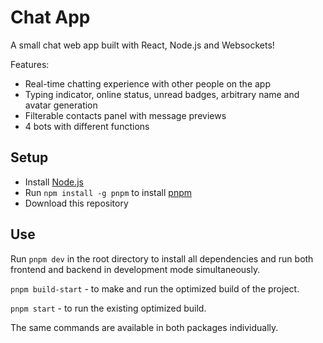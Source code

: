 # Chat App

A small chat web app built with React, Node.js and Websockets!

Features:

- Real-time chatting experience with other people on the app
- Typing indicator, online status, unread badges, arbitrary name and avatar generation
- Filterable contacts panel with message previews
- 4 bots with different functions

## Setup

- Install [Node.js](https://nodejs.org)
- Run `npm install -g pnpm` to install [pnpm](https://pnpm.io)
- Download this repository

## Use

Run `pnpm dev` in the root directory to install all dependencies and run both frontend and backend in development mode simultaneously.

`pnpm build-start` - to make and run the optimized build of the project.

`pnpm start` - to run the existing optimized build.

The same commands are available in both packages individually.
